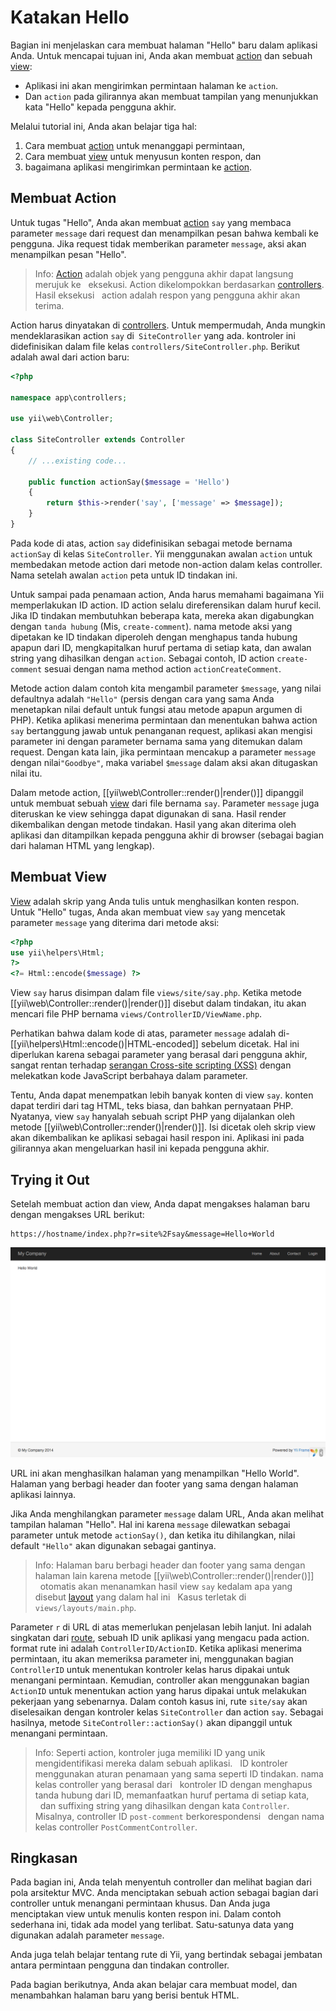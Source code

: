 Katakan Hello
============

Bagian ini menjelaskan cara membuat halaman "Hello" baru dalam aplikasi Anda.
Untuk mencapai tujuan ini, Anda akan membuat [action](structure-controllers.md#creating-actions) dan
sebuah [view](structure-views.md):

* Aplikasi ini akan mengirimkan permintaan halaman ke `action`.
* Dan `action` pada gilirannya akan membuat tampilan yang menunjukkan kata "Hello" kepada pengguna akhir.

Melalui tutorial ini, Anda akan belajar tiga hal:

1. Cara membuat [action](structure-controllers.md#creating-actions) untuk menanggapi permintaan,
2. Cara membuat [view](structure-views.md) untuk menyusun konten respon, dan
3. bagaimana aplikasi mengirimkan permintaan ke [action](structure-controllers.md#creating-actions).


Membuat Action <span id="creating-action"></span>
---------------

Untuk tugas "Hello", Anda akan membuat [action](structure-controllers.md#creating-actions) `say` yang membaca
parameter `message` dari request dan menampilkan pesan bahwa kembali ke pengguna. Jika request
tidak memberikan parameter `message`, aksi akan menampilkan pesan "Hello".

> Info: [Action](structure-controllers.md#creating-actions) adalah objek yang pengguna akhir dapat langsung merujuk ke
  eksekusi. Action dikelompokkan berdasarkan [controllers](structure-controllers.md). Hasil eksekusi
  action adalah respon yang pengguna akhir akan terima.

Action harus dinyatakan di [controllers](structure-controllers.md). Untuk mempermudah, Anda mungkin
mendeklarasikan action `say` di` SiteController` yang ada. kontroler ini didefinisikan
dalam file kelas `controllers/SiteController.php`. Berikut adalah awal dari action baru:

```php
<?php

namespace app\controllers;

use yii\web\Controller;

class SiteController extends Controller
{
    // ...existing code...

    public function actionSay($message = 'Hello')
    {
        return $this->render('say', ['message' => $message]);
    }
}
```

Pada kode di atas, action `say` didefinisikan sebagai metode bernama` actionSay` di kelas `SiteController`.
Yii menggunakan awalan `action` untuk membedakan metode action dari metode non-action dalam kelas controller.
Nama setelah awalan `action` peta untuk ID tindakan ini.

Untuk sampai pada penamaan action, Anda harus memahami bagaimana Yii memperlakukan ID action. ID action selalu
direferensikan dalam huruf kecil. Jika ID tindakan membutuhkan beberapa kata, mereka akan digabungkan dengan `tanda hubung`
(Mis, `create-comment`). nama metode aksi yang dipetakan ke ID tindakan diperoleh dengan menghapus tanda hubung apapun dari ID,
mengkapitalkan huruf pertama di setiap kata, dan awalan string yang dihasilkan dengan `action`. Sebagai contoh,
ID action `create-comment` sesuai dengan nama method action `actionCreateComment`.

Metode action dalam contoh kita mengambil parameter `$message`, yang nilai defaultnya adalah `"Hello"` (persis
dengan cara yang sama Anda menetapkan nilai default untuk fungsi atau metode apapun argumen di PHP). Ketika aplikasi
menerima permintaan dan menentukan bahwa action `say` bertanggung jawab untuk penanganan request, aplikasi akan
mengisi parameter ini dengan parameter bernama sama yang ditemukan dalam request. Dengan kata lain, jika permintaan mencakup
a parameter `message` dengan nilai` "Goodbye" `, maka variabel `$message` dalam aksi akan ditugaskan nilai itu.

Dalam metode action, [[yii\web\Controller::render()|render()]] dipanggil untuk membuat
sebuah [view](structure-views.md) dari file bernama `say`. Parameter `message` juga diteruskan ke view
sehingga dapat digunakan di sana. Hasil render dikembalikan dengan metode tindakan. Hasil yang akan diterima
oleh aplikasi dan ditampilkan kepada pengguna akhir di browser (sebagai bagian dari halaman HTML yang lengkap).


Membuat View <span id="creating-view"></span>
---------------

[View](structure-views.md) adalah skrip yang Anda tulis untuk menghasilkan konten respon.
Untuk "Hello" tugas, Anda akan membuat view `say` yang mencetak parameter `message` yang diterima dari metode aksi:

```php
<?php
use yii\helpers\Html;
?>
<?= Html::encode($message) ?>
```

View `say` harus disimpan dalam file `views/site/say.php`. Ketika metode [[yii\web\Controller::render()|render()]]
disebut dalam tindakan, itu akan mencari file PHP bernama `views/ControllerID/ViewName.php`.

Perhatikan bahwa dalam kode di atas, parameter `message` adalah di-[[yii\helpers\Html::encode()|HTML-encoded]]
sebelum dicetak. Hal ini diperlukan karena sebagai parameter yang berasal dari pengguna akhir, sangat rentan terhadap
[serangan Cross-site scripting (XSS)](https://en.wikipedia.org/wiki/Cross-site_scripting) dengan melekatkan
kode JavaScript berbahaya dalam parameter.

Tentu, Anda dapat menempatkan lebih banyak konten di view `say`. konten dapat terdiri dari tag HTML, teks biasa, dan bahkan pernyataan PHP.
Nyatanya, view `say` hanyalah sebuah script PHP yang dijalankan oleh metode [[yii\web\Controller::render()|render()]].
Isi dicetak oleh skrip view akan dikembalikan ke aplikasi sebagai hasil respon ini. Aplikasi ini pada gilirannya akan mengeluarkan hasil ini kepada pengguna akhir.


Trying it Out <span id="trying-it-out"></span>
-------------

Setelah membuat action dan view, Anda dapat mengakses halaman baru dengan mengakses URL berikut:

```
https://hostname/index.php?r=site%2Fsay&message=Hello+World
```

![Hello World](images/start-hello-world.png)

URL ini akan menghasilkan halaman yang menampilkan "Hello World". Halaman yang berbagi header dan footer yang sama dengan halaman aplikasi lainnya.

Jika Anda menghilangkan parameter `message` dalam URL, Anda akan melihat tampilan halaman "Hello". Hal ini karena `message` dilewatkan sebagai parameter untuk metode `actionSay()`, dan ketika itu dihilangkan,
nilai default `"Hello"` akan digunakan sebagai gantinya.

> Info: Halaman baru berbagi header dan footer yang sama dengan halaman lain karena metode [[yii\web\Controller::render()|render()]]
  otomatis akan menanamkan hasil view `say` kedalam apa yang disebut [layout](structure-views.md#layouts) yang dalam hal ini
  Kasus terletak di `views/layouts/main.php`.

Parameter `r` di URL di atas memerlukan penjelasan lebih lanjut. Ini adalah singkatan dari [route](runtime-routing.md), sebuah ID unik aplikasi
yang mengacu pada action. format rute ini adalah `ControllerID/ActionID`. Ketika aplikasi menerima
permintaan, itu akan memeriksa parameter ini, menggunakan bagian `ControllerID` untuk menentukan kontroler
kelas harus dipakai untuk menangani permintaan. Kemudian, controller akan menggunakan bagian `ActionID`
untuk menentukan action yang harus dipakai untuk melakukan pekerjaan yang sebenarnya. Dalam contoh kasus ini, rute `site/say`
akan diselesaikan dengan kontroler kelas `SiteController` dan action `say`. Sebagai hasilnya,
metode `SiteController::actionSay()` akan dipanggil untuk menangani permintaan.

> Info: Seperti action, kontroler juga memiliki ID yang unik mengidentifikasi mereka dalam sebuah aplikasi.
  ID kontroler menggunakan aturan penamaan yang sama seperti ID tindakan. nama kelas controller yang berasal dari
  kontroler ID dengan menghapus tanda hubung dari ID, memanfaatkan huruf pertama di setiap kata,
  dan suffixing string yang dihasilkan dengan kata `Controller`. Misalnya, controller ID `post-comment` berkorespondensi
  dengan nama kelas controller `PostCommentController`.


Ringkasan <span id="summary"></span>
-------

Pada bagian ini, Anda telah menyentuh controller dan melihat bagian dari pola arsitektur MVC.
Anda menciptakan sebuah action sebagai bagian dari controller untuk menangani permintaan khusus. Dan Anda juga menciptakan view
untuk menulis konten respon ini. Dalam contoh sederhana ini, tidak ada model yang terlibat. Satu-satunya data yang digunakan adalah parameter `message`.

Anda juga telah belajar tentang rute di Yii, yang bertindak sebagai jembatan antara permintaan pengguna dan tindakan controller.

Pada bagian berikutnya, Anda akan belajar cara membuat model, dan menambahkan halaman baru yang berisi bentuk HTML.

